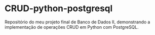 # CRUD-python-postgresql
Repositório do meu projeto final de Banco de Dados II, demonstrando a implementação de operações CRUD em Python com PostgreSQL.
